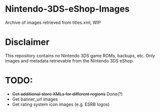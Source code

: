 # Nintendo-3DS-eShop-Images
Archive of images retrieved from titles.xml, WIP
# Disclaimer
This repository contains no Nintendo 3DS game ROMs, backups, etc. Only images and metadata retrievable from the Nintendo 3DS eShop.
# TODO:
* ~~Get additional store XMLs for different regions~~ Done(?)
* Get banner_url images
* Get rating system icon images (e.g. ESRB logos)
